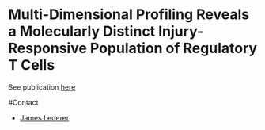 # Multi-Dimensional Profiling Reveals a Molecularly Distinct Injury-Responsive Population of Regulatory T Cells

See publication [here](https://not.published.yet)

#Contact
* [James Lederer](JLEDERER@BWH.HARVARD.EDU)
